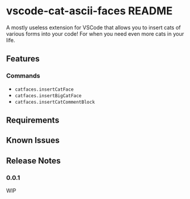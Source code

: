 # vscode-cat-ascii-faces README

A mostly useless extension for VSCode that allows you to insert cats of various forms into your code! For when you need even more cats in your life.

## Features

### Commands

- `catfaces.insertCatFace`
- `catfaces.insertBigCatFace`
- `catfaces.insertCatCommentBlock`

## Requirements

## Known Issues

## Release Notes

### 0.0.1

WIP
